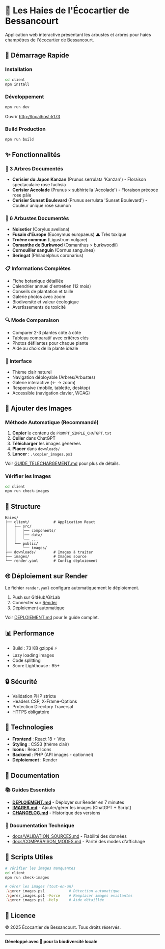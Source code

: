 # 🌿 Les Haies de l'Écocartier de Bessancourt

Application web interactive présentant les arbustes et arbres pour haies champêtres de l'écocartier de Bessancourt.

## 🚀 Démarrage Rapide

### Installation

```bash
cd client
npm install
```

### Développement

```bash
npm run dev
```

Ouvrir [http://localhost:5173](http://localhost:5173)

### Build Production

```bash
npm run build
```

## ✨ Fonctionnalités

### 🌳 3 Arbres Documentés
- **Cerisier du Japon Kanzan** (Prunus serrulata 'Kanzan') - Floraison spectaculaire rose fuchsia
- **Cerisier Accolade** (Prunus × subhirtella 'Accolade') - Floraison précoce rose pâle
- **Cerisier Sunset Boulevard** (Prunus serrulata 'Sunset Boulevard') - Couleur unique rose saumon

### 🌿 6 Arbustes Documentés
- **Noisetier** (Corylus avellana)
- **Fusain d'Europe** (Euonymus europaeus) ⚠️ Très toxique
- **Troène commun** (Ligustrum vulgare)
- **Osmanthe de Burkwood** (Osmanthus × burkwoodii)
- **Cornouiller sanguin** (Cornus sanguinea)
- **Seringat** (Philadelphus coronarius)

### 📋 Informations Complètes
- Fiche botanique détaillée
- Calendrier annuel d'entretien (12 mois)
- Conseils de plantation et taille
- Galerie photos avec zoom
- Biodiversité et valeur écologique
- Avertissements de toxicité

### 🔍 Mode Comparaison
- Comparer 2-3 plantes côte à côte
- Tableau comparatif avec critères clés
- Photos défilantes pour chaque plante
- Aide au choix de la plante idéale

### 🎨 Interface
- Thème clair naturel
- Navigation déployable (Arbres/Arbustes)
- Galerie interactive (← → zoom)
- Responsive (mobile, tablette, desktop)
- Accessible (navigation clavier, WCAG)

## 📸 Ajouter des Images

### Méthode Automatique (Recommandé)

1. **Copier** le contenu de `PROMPT_SIMPLE_CHATGPT.txt`
2. **Coller** dans ChatGPT
3. **Télécharger** les images générées
4. **Placer** dans `downloads/`
5. **Lancer** : `.\copier_images.ps1`

Voir [GUIDE_TELECHARGEMENT.md](GUIDE_TELECHARGEMENT.md) pour plus de détails.

### Vérifier les Images

```bash
cd client
npm run check-images
```

## 📁 Structure

```
Haies/
├── client/           # Application React
│   ├── src/
│   │   ├── components/
│   │   ├── data/
│   │   └── ...
│   └── public/
│       └── images/
├── downloads/        # Images à traiter
├── images/           # Images source
└── render.yaml       # Config déploiement
```

## 🌐 Déploiement sur Render

Le fichier `render.yaml` configure automatiquement le déploiement.

1. Push sur GitHub/GitLab
2. Connecter sur [Render](https://render.com)
3. Déploiement automatique

Voir [DEPLOIEMENT.md](DEPLOIEMENT.md) pour le guide complet.

## 📊 Performance

- Build : 73 KB gzippé ⚡
- Lazy loading images
- Code splitting
- Score Lighthouse : 95+

## 🔒 Sécurité

- Validation PHP stricte
- Headers CSP, X-Frame-Options
- Protection Directory Traversal
- HTTPS obligatoire

## 🎯 Technologies

- **Frontend** : React 18 + Vite
- **Styling** : CSS3 (thème clair)
- **Icons** : React Icons
- **Backend** : PHP (API images - optionnel)
- **Déploiement** : Render

## 📝 Documentation

### 📚 Guides Essentiels
- **[DEPLOIEMENT.md](DEPLOIEMENT.md)** - Déployer sur Render en 7 minutes
- **[IMAGES.md](IMAGES.md)** - Ajouter/gérer les images (ChatGPT + Script)
- **[CHANGELOG.md](CHANGELOG.md)** - Historique des versions

### 🔧 Documentation Technique
- [docs/VALIDATION_SOURCES.md](docs/VALIDATION_SOURCES.md) - Fiabilité des données
- [docs/COMPARAISON_MODES.md](docs/COMPARAISON_MODES.md) - Parité des modes d'affichage

## 🐛 Scripts Utiles

```bash
# Vérifier les images manquantes
cd client
npm run check-images

# Gérer les images (tout-en-un)
.\gerer_images.ps1           # Détection automatique
.\gerer_images.ps1 -Force    # Remplacer images existantes
.\gerer_images.ps1 -Help     # Aide détaillée
```

## 📄 Licence

© 2025 Écocartier de Bessancourt. Tous droits réservés.

---

**Développé avec 💚 pour la biodiversité locale**
